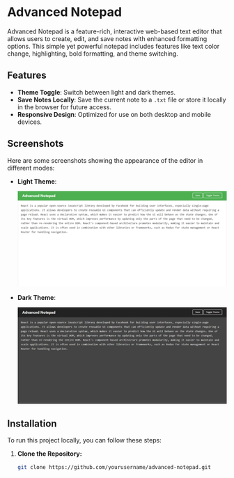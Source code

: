 # Advanced Notepad

Advanced Notepad is a feature-rich, interactive web-based text editor that allows users to create, edit, and save notes with enhanced formatting options. This simple yet powerful notepad includes features like text color change, highlighting, bold formatting, and theme switching.

## Features
- **Theme Toggle**: Switch between light and dark themes.
- **Save Notes Locally**: Save the current note to a `.txt` file or store it locally in the browser for future access.
- **Responsive Design**: Optimized for use on both desktop and mobile devices.

## Screenshots

Here are some screenshots showing the appearance of the editor in different modes:

- **Light Theme**:

    ![Light Theme](images/light.png)

- **Dark Theme**:

    ![Dark Theme](images/dark.png)

## Installation

To run this project locally, you can follow these steps:

1. **Clone the Repository:**

   ```bash
   git clone https://github.com/yourusername/advanced-notepad.git
